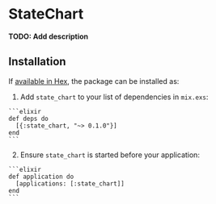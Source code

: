 # StateChart

**TODO: Add description**

## Installation

If [available in Hex](https://hex.pm/docs/publish), the package can be installed as:

  1. Add `state_chart` to your list of dependencies in `mix.exs`:

    ```elixir
    def deps do
      [{:state_chart, "~> 0.1.0"}]
    end
    ```

  2. Ensure `state_chart` is started before your application:

    ```elixir
    def application do
      [applications: [:state_chart]]
    end
    ```

